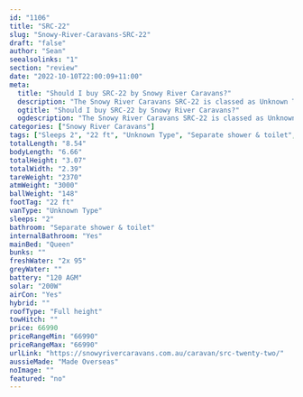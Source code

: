 ```yaml
---
id: "1106"
title: "SRC-22"
slug: "Snowy-River-Caravans-SRC-22"
draft: "false"
author: "Sean"
seealsolinks: "1"
section: "review"
date: "2022-10-10T22:00:09+11:00"
meta:
  title: "Should I buy SRC-22 by Snowy River Caravans?"
  description: "The Snowy River Caravans SRC-22 is classed as Unknown Type, and sleeps 2 people. It is Made Overseas and comes in at 22 ft. It generally has Separate shower & toilet."
  ogtitle: "Should I buy SRC-22 by Snowy River Caravans?"
  ogdescription: "The Snowy River Caravans SRC-22 is classed as Unknown Type, and sleeps 2 people. It is Made Overseas and comes in at 22 ft. It generally has Separate shower & toilet."
categories: ["Snowy River Caravans"]
tags: ["Sleeps 2", "22 ft", "Unknown Type", "Separate shower & toilet", "Full height", "60 - 70k", "Made Overseas"]
totalLength: "8.54"
bodyLength: "6.66"
totalHeight: "3.07"
totalWidth: "2.39"
tareWeight: "2370"
atmWeight: "3000"
ballWeight: "148"
footTag: "22 ft"
vanType: "Unknown Type"
sleeps: "2"
bathroom: "Separate shower & toilet"
internalBathroom: "Yes"
mainBed: "Queen"
bunks: ""
freshWater: "2x 95"
greyWater: ""
battery: "120 AGM"
solar: "200W"
airCon: "Yes"
hybrid: ""
roofType: "Full height"
towHitch: ""
price: 66990
priceRangeMin: "66990"
priceRangeMax: "66990"
urlLink: "https://snowyrivercaravans.com.au/caravan/src-twenty-two/"
aussieMade: "Made Overseas"
noImage: ""
featured: "no"
---
```

